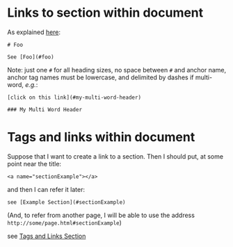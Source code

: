 
<a name="sectionTagsAndLinksWithin"></a>

Links to section within document
================================

As explained [here](https://stackoverflow.com/questions/2822089/how-to-link-to-part-of-the-same-document-in-markdown):

    # Foo

    See [Foo](#foo)

Note: just one `#` for all heading sizes, no space between `#` and anchor name, anchor tag names must be lowercase, and delimited by dashes if multi-word, _e.g._:

    [click on this link](#my-multi-word-header)

    ### My Multi Word Header


Tags and links within document
==============================

Suppose that I want to create a link to a section. Then I should put, at some point near the title:

    <a name="sectionExample"></a>

and then I can refer it later:

    see [Example Section](#sectionExample)

(And, to refer from another page, I will be able to use the address `http://some/page.html#sectionExample`)

see [Tags and Links Section](#sectionTagsAndLinksWithin)

